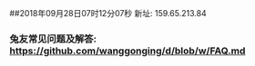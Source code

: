 ##2018年09月28日07时12分07秒 新址: 159.65.213.84
### 兔友常见问题及解答: https://github.com/wanggonging/d/blob/w/FAQ.md
